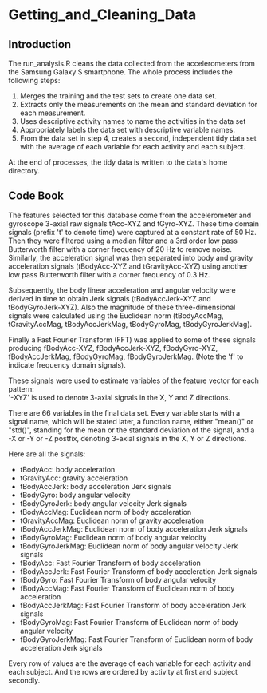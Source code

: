 # Getting_and_Cleaning_Data

## Introduction
The run_analysis.R cleans the data collected from the accelerometers from the Samsung Galaxy S smartphone. The whole process includes the following steps:
1. Merges the training and the test sets to create one data set.
2. Extracts only the measurements on the mean and standard deviation for each measurement. 
3. Uses descriptive activity names to name the activities in the data set 
4. Appropriately labels the data set with descriptive variable names. 
5. From the data set in step 4, creates a second, independent tidy data set with the average of each variable for each activity and each subject.

At the end of processes, the tidy data is written to the data's home directory.

## Code Book
The features selected for this database come from the accelerometer and gyroscope 3-axial raw signals tAcc-XYZ and tGyro-XYZ. These time domain signals (prefix 't' to denote time) were captured at a constant rate of 50 Hz. Then they were filtered using a median filter and a 3rd order low pass Butterworth filter with a corner frequency of 20 Hz to remove noise. Similarly, the acceleration signal was then separated into body and gravity acceleration signals (tBodyAcc-XYZ and tGravityAcc-XYZ) using another low pass Butterworth filter with a corner frequency of 0.3 Hz. 

Subsequently, the body linear acceleration and angular velocity were derived in time to obtain Jerk signals (tBodyAccJerk-XYZ and tBodyGyroJerk-XYZ). Also the magnitude of these three-dimensional signals were calculated using the Euclidean norm (tBodyAccMag, tGravityAccMag, tBodyAccJerkMag, tBodyGyroMag, tBodyGyroJerkMag). 

Finally a Fast Fourier Transform (FFT) was applied to some of these signals producing fBodyAcc-XYZ, fBodyAccJerk-XYZ, fBodyGyro-XYZ, fBodyAccJerkMag, fBodyGyroMag, fBodyGyroJerkMag. (Note the 'f' to indicate frequency domain signals). 

These signals were used to estimate variables of the feature vector for each pattern:  
'-XYZ' is used to denote 3-axial signals in the X, Y and Z directions.

There are 66 variables in the final data set. Every variable starts with a signal name, which will be stated later, a function name, either "mean()" or "std()", standing for the mean or the standard deviation of the signal, and a -X or -Y or -Z postfix, denoting 3-axial signals in the X, Y or Z directions. 

Here are all the signals:
* tBodyAcc: body acceleration
* tGravityAcc: gravity acceleration
* tBodyAccJerk: body acceleration Jerk signals
* tBodyGyro: body angular velocity
* tBodyGyroJerk: body angular velocity Jerk signals
* tBodyAccMag: Euclidean norm of body acceleration
* tGravityAccMag: Euclidean norm of gravity acceleration
* tBodyAccJerkMag: Euclidean norm of body acceleration Jerk signals
* tBodyGyroMag: Euclidean norm of body angular velocity
* tBodyGyroJerkMag: Euclidean norm of body angular velocity Jerk signals
* fBodyAcc: Fast Fourier Transform of body acceleration
* fBodyAccJerk: Fast Fourier Transform of body acceleration Jerk signals
* fBodyGyro: Fast Fourier Transform of body angular velocity
* fBodyAccMag: Fast Fourier Transform of Euclidean norm of body acceleration
* fBodyAccJerkMag: Fast Fourier Transform of body acceleration Jerk signals 
* fBodyGyroMag: Fast Fourier Transform of Euclidean norm of body angular velocity
* fBodyGyroJerkMag: Fast Fourier Transform of Euclidean norm of body acceleration Jerk signals

Every row of values are the average of each variable for each activity and each subject. And the rows are ordered by activity at first and subject secondly.
